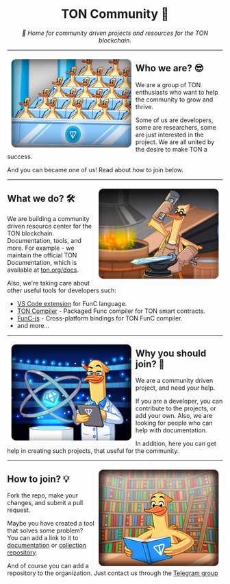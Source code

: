 <h1 align="center">TON Community 💎</h1>
<div align="center"><i>🏡 Home for community driven projects and resources for the TON blockchain.</i></div>

---

<img align="left" width="300" src="imgs/who.png">

## Who we are? 😎
We are a group of TON enthusiasts who want to help the community to grow and thrive. 

Some of us are developers, some are researchers, some are just interested in the project. We are all united by the desire to make TON a success.

And you can became one of us! Read about how to join below.

---

<img align="right" width="300" src="imgs/what.png">


## What we do? 🛠️
We are building a community driven resource center for the TON blockchain. Documentation, tools, and more.
For example - we maintain the official TON Documentation, which is available at [ton.org/docs](https://ton.org/docs).

Also, we're taking care about other useful tools for developers such:
- [VS Code extension](https://github.com/ton-community/vscode-func) for FunC language.
- [TON Compiler](https://github.com/ton-community/ton-compiler) - Packaged Func compiler for TON smart contracts.
- [FunC-js](https://github.com/ton-community/func-js) - Cross-platform bindings for TON FunC compiler.
- and more...

---

<img align="left" width="300" src="imgs/why.png">

## Why you should join? 🎫
We are a community driven project, and need your help. 

If you are a developer, you can contribute to the projects, or add your own. Also, we are looking for people who can help with documentation.

In addition, here you can get help in creating such projects, that useful for the community.

---

<img align="right" width="300" src="imgs/how.png">

## How to join? 💡
Fork the repo, make your changes, and submit a pull request. 

Maybe you have created a tool that solves some problem? You can add a link to it to [documentation](https://github.com/ton-community/ton-docs) or [collection repository](https://github.com/ton-community/awesome-ton). 

And of course you can add a repository to the organization. Just contact us through the [Telegram group](https://t.me/ton_dev_community)

